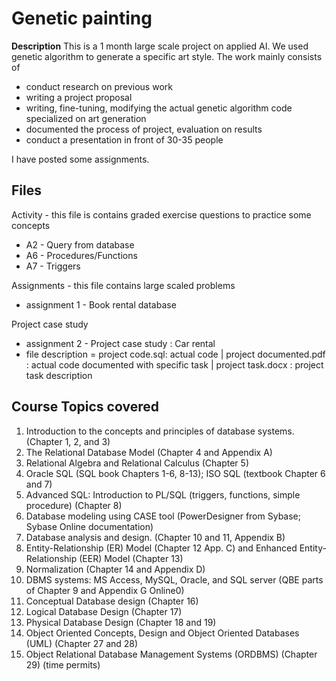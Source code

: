 
# Genetic painting 
**Description**
This is a 1 month large scale project on applied AI. We used genetic algorithm to generate a specific art style. 
The work mainly consists of 
- conduct research on previous work
- writing a project proposal 
- writing, fine-tuning, modifying the actual genetic algorithm code specialized on art generation 
- documented the process of project, evaluation on results 
- conduct a presentation in front of 30-35 people 


I have posted some assignments.

## Files 
Activity - this file is contains graded exercise questions to practice some concepts
- A2 - Query from database
- A6 - Procedures/Functions
- A7 - Triggers

Assignments - this file contains large scaled problems
- assignment 1 - Book rental database 

Project case study
- assignment 2 - Project case study : Car rental 
- file description = project code.sql: actual code | project documented.pdf : actual code documented with specific task | project task.docx : project task description

## Course Topics covered
1.	Introduction to the concepts and principles of database systems.  (Chapter 1, 2, and 3)
2.	The Relational Database Model (Chapter 4 and Appendix A)
3.	Relational Algebra and Relational Calculus (Chapter 5)
4.	Oracle SQL (SQL book Chapters 1-6, 8-13); ISO SQL  (textbook Chapter 6 and 7)
5.	Advanced SQL: Introduction to PL/SQL (triggers, functions, simple procedure)  (Chapter 8)
6.	Database modeling using CASE tool (PowerDesigner from Sybase; Sybase Online documentation) 
7.	Database analysis and design.  (Chapter 10 and 11, Appendix B)
8.	Entity-Relationship (ER) Model (Chapter 12 App. C) and Enhanced Entity-Relationship (EER) Model (Chapter 13)
9.	Normalization (Chapter 14 and Appendix D)  
10.	DBMS systems: MS Access, MySQL, Oracle, and SQL server (QBE parts of Chapter 9 and Appendix G Online0)
11.	Conceptual Database design (Chapter 16)
12.	Logical Database Design (Chapter 17)
13.	Physical Database Design (Chapter 18 and 19)
14.	Object Oriented Concepts, Design and Object Oriented Databases (UML) (Chapter 27 and 28)
15.	Object Relational Database Management Systems (ORDBMS) (Chapter 29) (time permits)

